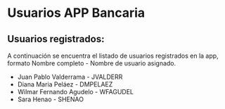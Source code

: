 ﻿


# Usuarios APP Bancaria

## Usuarios registrados:

A continuación se encuentra el listado de usuarios registrados en la app, formato Nombre completo - Nombre de usuario asignado.
- Juan Pablo Valderrama - JVALDERR
- Diana Maria Peláez - DMPELAEZ
- Wilmar Fernando Agudelo - WFAGUDEL
- Sara Henao - SHENAO
